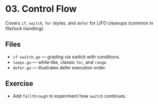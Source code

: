 # 03. Control Flow

Covers `if`, `switch`, `for` styles, and `defer` for LIFO cleanups (common in file/lock handling).

## Files
- `if-switch.go` — grading via switch with conditions.
- `loops.go` — while‑like, classic `for`, and `range`.
- `defer.go` — illustrates defer execution order.

## Exercise
- Add `fallthrough` to experiment how `switch` continues.

